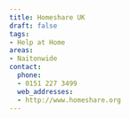 ```yaml
---
title: Homeshare UK
draft: false
tags:
- Help at Home
areas:
- Naitonwide
contact:
  phone:
  - 0151 227 3499
  web_addresses:
  - http://www.homeshare.org
---
```


